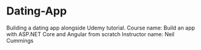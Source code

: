 # Dating-App
Building a dating app alongside Udemy tutorial.
Course name: Build an app with ASP.NET Core and Angular from scratch
Instructor name: Neil Cummings
